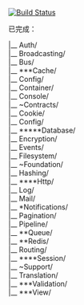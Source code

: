 [![Build Status](https://www.travis-ci.org/OneCodeMonkey/laravel-src.svg?branch=master)](https://www.travis-ci.org/OneCodeMonkey/laravel-src)

已完成：

|__ Auth/<br/>
|__ Broadcasting/<br/>
|__ Bus/<br/>
|__ ***Cache/<br/>
|__ Config/<br/>
|__ Container/<br/>
|__ Console/<br/>
|__ ~Contracts/<br/>
|__ Cookie/<br/>
|__ Config/<br/>
|__ *****Database/<br/>
|__ Encryption/<br/>
|__ Events/<br/>
|__ Filesystem/<br/>
|__ ~Foundation/<br/>
|__ Hashing/<br/>
|__ ****Http/<br/>
|__ Log/<br/>
|__ Mail/<br/>
|__ *Notifications/<br/>
|__ Pagination/<br/>
|__ Pipeline/<br/>
|__ **Queue/<br/>
|__ **Redis/<br/>
|__ Routing/<br/>
|__ ****Session/<br/>
|__ ~Support/<br/>
|__ Translation/<br/>
|__ ***Validation/<br/>
|__ ***View/<br>
